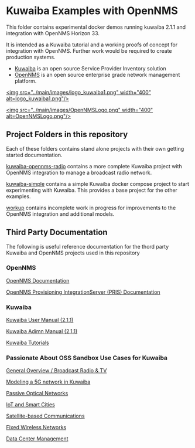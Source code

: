 # Kuwaiba Examples with OpenNMS

This folder contains experimental docker demos running kuwaiba 2.1.1 and integration with OpenNMS Horizon 33.

It is intended as a Kuwaiba tutorial and a working proofs of concept for integration with OpenNMS. 
Further work would be required to create  production systems.

* [Kuwaiba](https://www.kuwaiba.org/) is an open source Service Provider Inventory solution
* [OpenNMS](https://github.com/OpenNMS/opennms) is an open source enterprise grade network management platform.

<a href="https://www.kuwaiba.org/"><img src="../main/images/logo_kuwaiba1.png" width="400" alt=logo_kuwaiba1.png"/></a>


<a href="https://github.com/OpenNMS/opennms"><img src="../main/images/OpenNMSLogo.png" width="400" alt=OpenNMSLogo.png"/></a>


## Project Folders in this repository

Each of these folders contains stand alone projects with their own getting started documentation.

[kuwaiba-opennms-radio](../main/kuwaiba-opennms-radio) contains a more complete Kuwaiba project with OpenNMS integration to manage a broadcast radio network.

[kuwaiba-simple](../main/kuwaiba-simple) contains a simple Kuwaiba docker compose project to start experimenting with Kuwaiba.
This provides a base project for the other examples.

[workup](../main/workup) contains incomplete work in progress for improvements to the OpenNMS integration and additional models.

## Third Party Documentation
The following is useful reference documentation for the thord party Kuwaiba and OpenNMS projects used in this repository

### OpenNMS

[OpenNMS Documentation](https://docs.opennms.com/start-page/1.0.0/index.html)

[OpenNMS Provisioning IntegrationServer (PRIS) Documentation](https://docs.opennms.com/pris/2.1.0/index.html)

### Kuwaiba 

[Kuwaiba User Manual (2.1.1)](https://kuwaiba.org/docs/manuals/user/)

[Kuwaiba Adimn Manual (2.1.1)](https://www.kuwaiba.org/docs/manuals/admin/)

[Kuwaiba Tutorials](https://kuwaiba.org/docs/tutorials/)

### Passionate About OSS Sandbox Use Cases for Kuwaiba

[General Overview / Broadcast Radio & TV](https://passionateaboutoss.com/oss-sandpit-resource-inventory-module/)

[Modeling a 5G network in Kuwaiba](https://passionateaboutoss.com/oss-sandpit-5g-network-inventory-prototype/)

[Passive Optical Networks](http://passionateaboutoss.com/oss-sandpit-gpon-network-inventory-prototype/)

[IoT and Smart Cities](https://passionateaboutoss.com/oss-sandpit-smart-city-iot-network-inventory-prototype/)

[Satellite-based Communications](https://passionateaboutoss.com/oss-sandpit-satellite-network-inventory-prototype/)

[Fixed Wireless Networks](https://passionateaboutoss.com/oss-sandpit-fixed-wireless-network-inventory-prototype/)

[Data Center Management](https://passionateaboutoss.com/oss-sandpit-telco-cloud-dc-inventory-prototype/)
